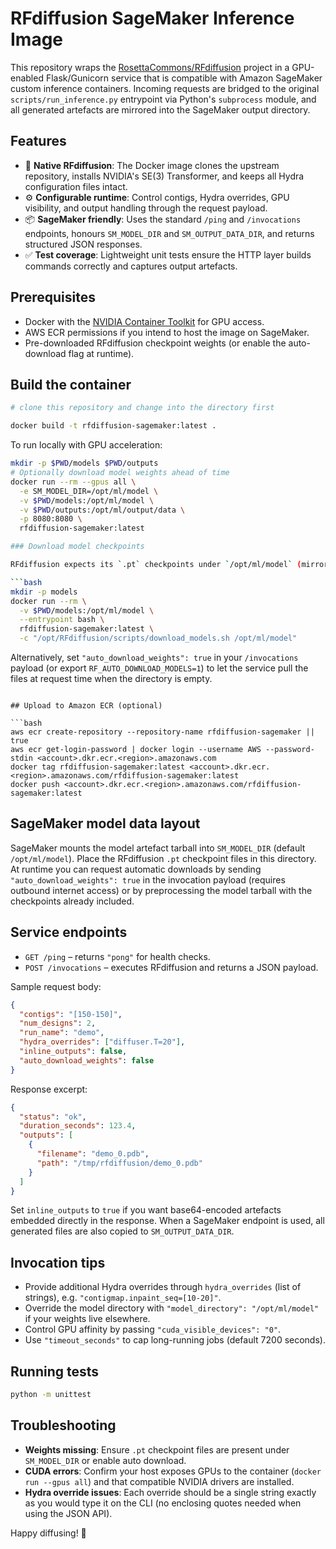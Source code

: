 # RFdiffusion SageMaker Inference Image

This repository wraps the [RosettaCommons/RFdiffusion](https://github.com/RosettaCommons/RFdiffusion) project in a GPU-enabled Flask/Gunicorn service that is compatible with Amazon SageMaker custom inference containers. Incoming requests are bridged to the original `scripts/run_inference.py` entrypoint via Python's `subprocess` module, and all generated artefacts are mirrored into the SageMaker output directory.

## Features

- 🧠 **Native RFdiffusion**: The Docker image clones the upstream repository, installs NVIDIA's SE(3) Transformer, and keeps all Hydra configuration files intact.
- ⚙️ **Configurable runtime**: Control contigs, Hydra overrides, GPU visibility, and output handling through the request payload.
- 📦 **SageMaker friendly**: Uses the standard `/ping` and `/invocations` endpoints, honours `SM_MODEL_DIR` and `SM_OUTPUT_DATA_DIR`, and returns structured JSON responses.
- ✅ **Test coverage**: Lightweight unit tests ensure the HTTP layer builds commands correctly and captures output artefacts.

## Prerequisites

- Docker with the [NVIDIA Container Toolkit](https://docs.nvidia.com/datacenter/cloud-native/container-toolkit/install-guide.html) for GPU access.
- AWS ECR permissions if you intend to host the image on SageMaker.
- Pre-downloaded RFdiffusion checkpoint weights (or enable the auto-download flag at runtime).

## Build the container

```bash
# clone this repository and change into the directory first

docker build -t rfdiffusion-sagemaker:latest .
```

To run locally with GPU acceleration:

```bash
mkdir -p $PWD/models $PWD/outputs
# Optionally download model weights ahead of time
docker run --rm --gpus all \
  -e SM_MODEL_DIR=/opt/ml/model \
  -v $PWD/models:/opt/ml/model \
  -v $PWD/outputs:/opt/ml/output/data \
  -p 8080:8080 \
  rfdiffusion-sagemaker:latest

### Download model checkpoints

RFdiffusion expects its `.pt` checkpoints under `/opt/ml/model` (mirrored from your host `models/` directory in the example above). Populate them once with the bundled helper script:

```bash
mkdir -p models
docker run --rm \
  -v $PWD/models:/opt/ml/model \
  --entrypoint bash \
  rfdiffusion-sagemaker:latest \
  -c "/opt/RFdiffusion/scripts/download_models.sh /opt/ml/model"
```

Alternatively, set `"auto_download_weights": true` in your `/invocations` payload (or export `RF_AUTO_DOWNLOAD_MODELS=1`) to let the service pull the files at request time when the directory is empty.
```

## Upload to Amazon ECR (optional)

```bash
aws ecr create-repository --repository-name rfdiffusion-sagemaker || true
aws ecr get-login-password | docker login --username AWS --password-stdin <account>.dkr.ecr.<region>.amazonaws.com
docker tag rfdiffusion-sagemaker:latest <account>.dkr.ecr.<region>.amazonaws.com/rfdiffusion-sagemaker:latest
docker push <account>.dkr.ecr.<region>.amazonaws.com/rfdiffusion-sagemaker:latest
```

## SageMaker model data layout

SageMaker mounts the model artefact tarball into `SM_MODEL_DIR` (default `/opt/ml/model`). Place the RFdiffusion `.pt` checkpoint files in this directory. At runtime you can request automatic downloads by sending `"auto_download_weights": true` in the invocation payload (requires outbound internet access) or by preprocessing the model tarball with the checkpoints already included.

## Service endpoints

- `GET /ping` – returns `"pong"` for health checks.
- `POST /invocations` – executes RFdiffusion and returns a JSON payload.

Sample request body:

```json
{
  "contigs": "[150-150]",
  "num_designs": 2,
  "run_name": "demo",
  "hydra_overrides": ["diffuser.T=20"],
  "inline_outputs": false,
  "auto_download_weights": false
}
```

Response excerpt:

```json
{
  "status": "ok",
  "duration_seconds": 123.4,
  "outputs": [
    {
      "filename": "demo_0.pdb",
      "path": "/tmp/rfdiffusion/demo_0.pdb"
    }
  ]
}
```

Set `inline_outputs` to `true` if you want base64-encoded artefacts embedded directly in the response. When a SageMaker endpoint is used, all generated files are also copied to `SM_OUTPUT_DATA_DIR`.

## Invocation tips

- Provide additional Hydra overrides through `hydra_overrides` (list of strings), e.g. `"contigmap.inpaint_seq=[10-20]"`.
- Override the model directory with `"model_directory": "/opt/ml/model"` if your weights live elsewhere.
- Control GPU affinity by passing `"cuda_visible_devices": "0"`.
- Use `"timeout_seconds"` to cap long-running jobs (default 7200 seconds).

## Running tests

```bash
python -m unittest
```

## Troubleshooting

- **Weights missing**: Ensure `.pt` checkpoint files are present under `SM_MODEL_DIR` or enable auto download.
- **CUDA errors**: Confirm your host exposes GPUs to the container (`docker run --gpus all`) and that compatible NVIDIA drivers are installed.
- **Hydra override issues**: Each override should be a single string exactly as you would type it on the CLI (no enclosing quotes needed when using the JSON API).

Happy diffusing! 🚀
